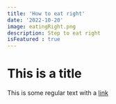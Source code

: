 ```yaml
---
title: 'How to eat right'
date: '2022-10-20'
image: eatingRight.png
description: Step to eat right
isFeatured : true
---
```



# This is a title

This is some regular text with a [link](https://google.com)